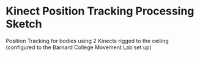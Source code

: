 # Kinect Position Tracking Processing Sketch
Position Tracking for bodies using 2 Kinects rigged to the ceiling (configured to the Barnard College Movement Lab set up)
